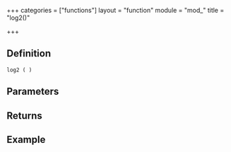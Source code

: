 +++
categories = ["functions"]
layout = "function"
module = "mod_"
title = "log2()"

+++

## Definition

    log2 ( )

## Parameters

## Returns

## Example

